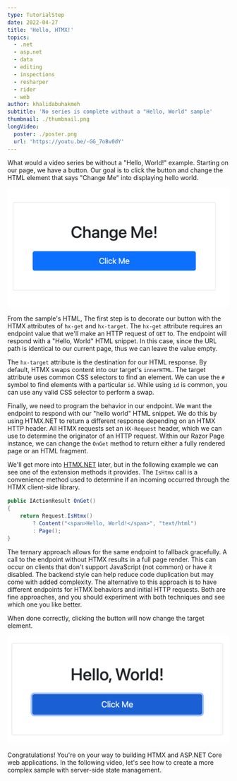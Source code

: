 ```yaml
---
type: TutorialStep
date: 2022-04-27
title: 'Hello, HTMX!'
topics:
  - .net
  - asp.net
  - data
  - editing
  - inspections
  - resharper
  - rider
  - web
author: khalidabuhakmeh
subtitle: 'No series is complete without a "Hello, World" sample'
thumbnail: ./thumbnail.png
longVideo:
  poster: ./poster.png
  url: 'https://youtu.be/-GG_7oBv0dY'
---
```


What would a video series be without a "Hello, World!" example. Starting on our page, we have a button. Our goal is to click the button and change the HTML element that says "Change Me" into displaying hello world.

![Change Me Element](initial-html.png)

From the sample's HTML, The first step is to decorate our button with the HTMX attributes of `hx-get` and `hx-target`. The `hx-get` attribute requires an endpoint value that we'll make an HTTP request of `GET` to. The endpoint will respond with a "Hello, World" HTML snippet. In this case, since the URL path is identical to our current page, thus we can leave the value empty.

The `hx-target` attribute is the destination for our HTML response. By default, HTMX swaps content into our target's `innerHTML`. The target attribute uses common CSS selectors to find an element. We can use the `#` symbol to find elements with a particular `id`. While using `id` is common, you can use any valid CSS selector to perform a swap.

Finally, we need to program the behavior in our endpoint. We want the endpoint to respond with our "hello world" HTML snippet. We do this by using HTMX.NET to return a different response depending on an HTMX HTTP header. All HTMX requests set an `HX-Request` header, which we can use to determine the originator of an HTTP request. Within our Razor Page instance, we can change the `OnGet` method to return either a fully rendered page or an HTML fragment.

We'll get more into [HTMX.NET](https://github.com/khalidabuhakmeh/htmx.net) later, but in the following example we can see one of the extension methods it provides. The `IsHtmx` call is a convenience method used to determine if an incoming occurred through the HTMX client-side library.  

```csharp
public IActionResult OnGet()
{
    return Request.IsHtmx()
        ? Content("<span>Hello, World!</span>", "text/html")
        : Page();
}
```

The ternary approach allows for the same endpoint to fallback gracefully. A call to the endpoint without HTMX results in a full page render. This can occur on clients that don't support JavaScript (not common) or have it disabled. The backend style can help reduce code duplication but may come with added complexity. The alternative to this approach is to have different endpoints for HTMX behaviors and initial HTTP requests. Both are fine approaches, and you should experiment with both techniques and see which one you like better.

When done correctly, clicking the button will now change the target element. 

![A completed hello world sample with HTMX](complete.png)

Congratulations! You're on your way to building HTMX and ASP.NET Core web applications. In the following video, let's see how to create a more complex sample with server-side state management.
